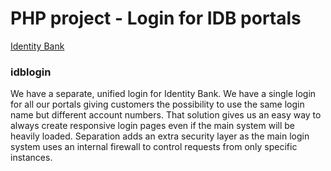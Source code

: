 # PHP project - Login for IDB portals

[Identity Bank](https://www.identitybank.eu)

### idblogin
We have a separate, unified login for Identity Bank. We have a single login for all our portals giving customers the possibility to use the same login name but different account numbers. That solution gives us an easy way to always create responsive login pages even if the main system will be heavily loaded. Separation adds an extra security layer as the main login system uses an internal firewall to control requests from only specific instances.
